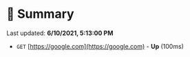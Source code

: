 # 📖 Summary
Last updated: **6/10/2021, 5:13:00 PM**

- `GET` [https://google.com](https://google.com) - **Up** (100ms)
